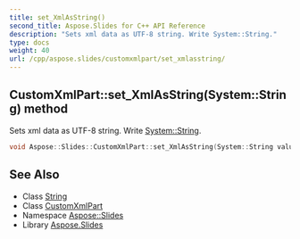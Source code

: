 ```yaml
---
title: set_XmlAsString()
second_title: Aspose.Slides for C++ API Reference
description: "Sets xml data as UTF-8 string. Write System::String."
type: docs
weight: 40
url: /cpp/aspose.slides/customxmlpart/set_xmlasstring/
---
```

## CustomXmlPart::set_XmlAsString(System::String) method


Sets xml data as UTF-8 string. Write [System::String](../../../system/string/).

```cpp
void Aspose::Slides::CustomXmlPart::set_XmlAsString(System::String value) override
```

## See Also

* Class [String](../../system/string/)
* Class [CustomXmlPart](./)
* Namespace [Aspose::Slides](../)
* Library [Aspose.Slides](../../)